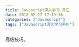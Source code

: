 ```yaml
---
title: Javascript深入学习 其它
date: 2018-02-27 17:19:36
categories: ["Javascript"]
tags: ["Javascript深入学习系列"]
---
```


高级技巧。

<!-- more -->
